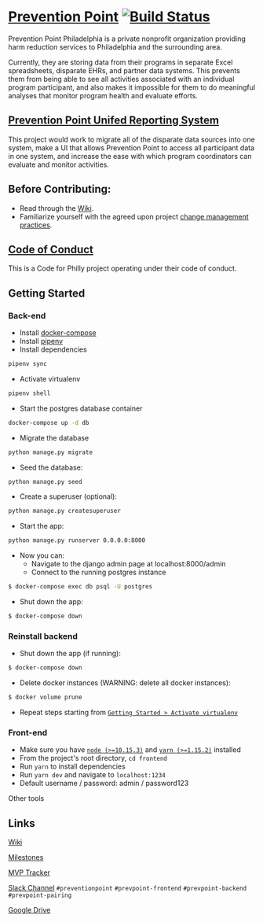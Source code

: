 # [Prevention Point](http://ppponline.org/) [![Build Status](https://travis-ci.org/CodeForPhilly/prevention-point.svg?branch=master)](https://travis-ci.org/CodeForPhilly/prevention-point)

Prevention Point Philadelphia is a private nonprofit organization providing harm reduction services to Philadelphia and the surrounding area.

Currently, they are storing data from their programs in separate Excel spreadsheets, disparate EHRs, and partner data systems. This prevents them from being able to see all activities associated with an individual program participant, and also makes it impossible for them to do meaningful analyses that monitor program health and evaluate efforts.

## [Prevention Point Unifed Reporting System](https://codeforphilly.org/projects/prevention_point_unified_reporting_system)

This project would work to migrate all of the disparate data sources into one system, make a UI that allows Prevention Point to access all participant data in one system, and increase the ease with which program coordinators can evaluate and monitor activities.

## Before Contributing: 

* Read through the [Wiki](https://github.com/CodeForPhilly/prevention-point/wiki). 
* Familiarize yourself with the agreed upon project [change management practices](https://github.com/CodeForPhilly/prevention-point/wiki/Change-Management-Practices).

## [Code of Conduct](https://codeforphilly.org/pages/code_of_conduct/)

This is a Code for Philly project operating under their code of conduct.

## Getting Started
### Back-end
- Install [docker-compose](https://docs.docker.com/compose/install/)
- Install [pipenv](https://github.com/pypa/pipenv)
- Install dependencies
```bash
pipenv sync
```
- Activate virtualenv
```bash
pipenv shell
```
- Start the postgres database container
```bash
docker-compose up -d db
```
- Migrate the database
```bash
python manage.py migrate
```
- Seed the database:
 ```bash
python manage.py seed
```
- Create a superuser (optional):
 ```bash
 python manage.py createsuperuser
```
- Start the app:
 ```bash
 python manage.py runserver 0.0.0.0:8000
```
- Now you can:
  - Navigate to the django admin page at localhost:8000/admin
  - Connect to the running postgres instance
 ```bash
 $ docker-compose exec db psql -U postgres
```
- Shut down the app:
```bash
$ docker-compose down
```

### Reinstall backend
- Shut down the app (if running):
```bash
$ docker-compose down
```
- Delete docker instances (WARNING: delete all docker instances):
```bash
$ docker volume prune
```
- Repeat steps starting from [`Getting Started > Activate virtualenv`](https://github.com/CodeForPhilly/prevention-point#back-end)

### Front-end
 - Make sure you have [`node (>=10.15.3)`](https://nodejs.org/en/) and [`yarn (>=1.15.2)`](https://yarnpkg.com/en/docs/install) installed
 - From the project's root directory, `cd frontend`
 - Run `yarn` to install dependencies
 - Run `yarn dev` and navigate to `localhost:1234`
 - Default username / password: admin / password123

Other tools
## Links
[Wiki](https://github.com/CodeForPhilly/prevention-point/wiki)

[Milestones](https://github.com/CodeForPhilly/prevention-point/milestones)

[MVP Tracker](https://github.com/CodeForPhilly/prevention-point/projects/1)

[Slack Channel](https://codeforphilly.slack.com/messages/CGHQ130MQ)
`#preventionpoint`
`#prevpoint-frontend`
`#prevpoint-backend`
`#prevpoint-pairing`

[Google Drive](https://drive.google.com/drive/folders/1wIVM8ZZOVGA8uxEuVnRTM-NaVCOS3vcn)
